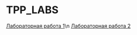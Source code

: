 # TPP_LABS
[Лабораторная работа 1](https://rutube.ru/video/private/2a186d19813a95c3e957ddd1f1d4b3ea/?p=3Ark2TvaAR9YkiYErNClgg)\n
[Лабораторная работа 2](https://rutube.ru/video/private/8fccee83ddcbfe696c80324f29f5f7d5/?p=r0YcxLodPFq-N93NTAyFdQ)
